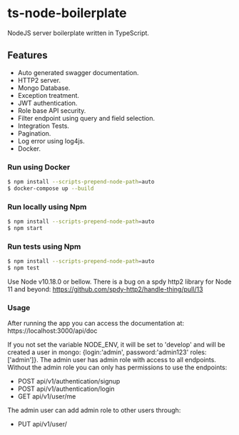 # ts-node-boilerplate
NodeJS server boilerplate written in TypeScript.

## Features
- Auto generated swagger documentation.
- HTTP2 server.
- Mongo Database.
- Exception treatment.
- JWT authentication.
- Role base API security.
- Filter endpoint using query and field selection.
- Integration Tests.
- Pagination.
- Log error using log4js.
- Docker.

### Run using Docker
```bash
$ npm install --scripts-prepend-node-path=auto
$ docker-compose up --build
``` 

### Run locally using Npm
```bash
$ npm install --scripts-prepend-node-path=auto
$ npm start
```

### Run tests using Npm
```bash
$ npm install --scripts-prepend-node-path=auto
$ npm test
``` 
Use Node v10.18.0 or bellow. There is a bug on a spdy http2 library for Node 11 and beyond: https://github.com/spdy-http2/handle-thing/pull/13 

### Usage
After running the app you can access the documentation at: https://localhost:3000/api/doc 

If you not set the variable NODE_ENV, it will be set to 'develop' and will be created a user in mongo: {login:'admin', password:'admin123' roles:['admin']}. The admin user has admin role with access to all endpoints. Without the admin role you can only has permissions to use the endpoints:
- POST api/v1/authentication/signup
- POST api/v1/authentication/login
- GET api/v1/user/me

The admin user can add admin role to other users through:
- PUT api/v1/user/
